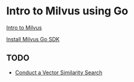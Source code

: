 # Intro to Milvus using Go

[Intro to Milvus](https://www.udemy.com/course/getting-started-with-milvus-vector-database)

[Install Milvus Go SDK](https://milvus.io/docs/install-go.md)


## TODO

- [Conduct a Vector Similarity Search](https://milvus.io/docs/search.md)